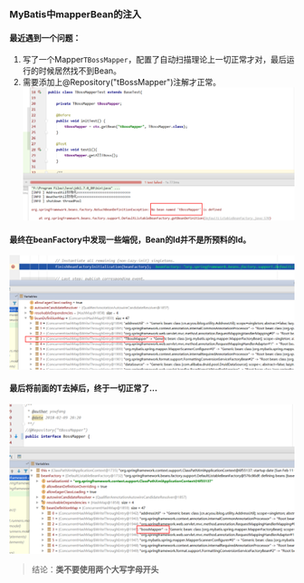 ### MyBatis中mapperBean的注入
#### 最近遇到一个问题：
1. 写了一个Mapper`TBossMapper`，配置了自动扫描理论上一切正常才对，最后运行的时候居然找不到Bean。
2. 需要添加上@Repository("tBossMapper")注解才正常。
![](image/1.png)
#### 最终在beanFactory中发现一些端倪，Bean的Id并不是所预料的Id。
![](image/2.png)
#### 最后将前面的T去掉后，终于一切正常了...
![](image/3.png)
> 结论：**类不要使用两个大写字母开头**

